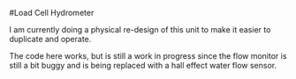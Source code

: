 #Load Cell Hydrometer

I am currently doing a physical re-design of this unit to make it easier to duplicate and operate.

The code here works, but is still a work in progress since the flow monitor is still a bit buggy and is being replaced with a hall effect water flow sensor.
